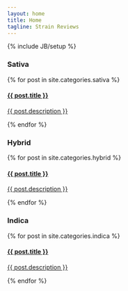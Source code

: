 ```yaml
---
layout: home
title: Home
tagline: Strain Reviews
---
```

{% include JB/setup %}

<div class="col-xs-12 col-md-4">
  <div class="list-group sativa">
    <h3>Sativa</h3>
    {% for post in site.categories.sativa %}
        <a href="{{ BASE_PATH }}{{ post.url }}" class="list-group-item">
          <h4 class="list-group-item-heading">{{ post.title }}</h4>
          <p class="list-group-item-text">
            {{ post.description }}
          </p>
        </a>
    {% endfor %}    
  </div>
</div>

<div class="col-xs-12 col-md-4">
  <div class="list-group hybrid">
    <h3>Hybrid</h3>
    {% for post in site.categories.hybrid %}
        <a href="{{ BASE_PATH }}{{ post.url }}" class="list-group-item">
          <h4 class="list-group-item-heading">{{ post.title }}</h4>
          <p class="list-group-item-text">
            {{ post.description }}
          </p>
        </a>
    {% endfor %}    
  </div>
</div>

<div class="col-xs-12 col-md-4">
  <div class="list-group indica">
    <h3>Indica</h3>
    {% for post in site.categories.indica %}
        <a href="{{ BASE_PATH }}{{ post.url }}" class="list-group-item">
          <h4 class="list-group-item-heading">{{ post.title }}</h4>
          <p class="list-group-item-text">
            {{ post.description }}
          </p>
        </a>
    {% endfor %}    
  </div>
</div>


